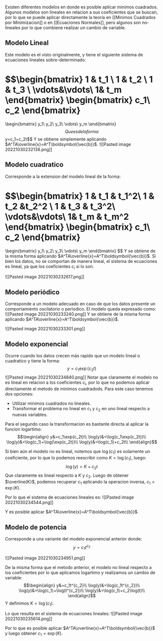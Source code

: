 Existen diferentes modelos en donde es posible aplicar minimos cuadrados. Algunos modelos son lineales en relacion a sus coeficientes que se buscan, por lo que se puede aplicar directamente la teoría en [[Minimos Cuadrados por Minimizacion]] o en [[Ecuaciones Normales]], pero algunos son no-lineales por lo que combiene realizar un cambio de variable.

## Modelo Lineal

Este modelo es el visto originalmente, y tiene el siguiente sistema de ecuaciones lineales sobre-determinado:

$$\begin{bmatrix}
1 & t_1 \\
1 & t_2  \\
1 & t_3 \\
\vdots&\vdots\\
1& t_m 
\end{bmatrix}
\begin{bmatrix}
c_1\\
c_2
\end{bmatrix}
=
\begin{bmatrix}
y_1\\
y_2\\
y_3\\
\vdots\\
y_m
\end{bmatrix}
$$
Que es de la forma $$y=c_1+c_2t$$
Y se obtiene simplemente aplicando $A^TA\overline{x}=A^T\boldsymbol{\vec{b}}$.
![[Pasted image 20221030232138.png]]


## Modelo cuadratico

Corresponde a la extension del modelo lineal de la forma:

$$\begin{bmatrix}
1 & t_1 & t_1^2\\
1 & t_2 &t_2^2 \\
1 & t_3 & t_3^2\\
\vdots&\vdots\\
1& t_m & t_m^2
\end{bmatrix}
\begin{bmatrix}
c_1\\
c_2
\end{bmatrix}
=
\begin{bmatrix}
y_1\\
y_2\\
y_3\\
\vdots\\
y_m
\end{bmatrix}
$$
Y se obtiene de la misma forma aplicando $A^TA\overline{x}=A^T\boldsymbol{\vec{b}}$.
Si bien los datos, no se comportan de manera lineal, el sistema de ecuaciones es lineal, ya que los coeficientes $c_i$ si lo son.

![[Pasted image 20221030232617.png]]

## Modelo periódico

Corresponde a un modelo adecuado en caso de que los datos presente un comportamiento oscilatorio o periodico.
El modelo queda expresado como:
![[Pasted image 20221030233240.png]]
Y se obtiene de la misma forma aplicando $A^TA\overline{x}=A^T\boldsymbol{\vec{b}}$.

![[Pasted image 20221030233301.png]]


## Modelo exponencial

Ocurre cuando los datos crecen más rapido que un modelo lineal o cuadratico y tiene la forma:
$$y=c_1\exp(c_2t)$$
![[Pasted image 20221030234840.png]]
Notar que claramente el modelo no es lineal en relacion a los coeficientes $c_i$, por lo que no podemos aplicar directamente el metodo de minimos cuadradods. Para este caso tenemos dos opciones:
- Utilizar minimos cuadrados no lineales.
- Transformar el problema no lineal en $c_1$ y $c_2$ en uno lineal respecto a nuevas variables.

Para el segundo caso la transformacion es bastante directa al aplicar la funcion logartimo:
$$\begin{align}
y&=c_1\exp(c_2t)\\
\log(y)&=\log(c_1\exp(c_2t))\\
\log(y)&=\log(c_1)+\log(\exp(c_2t))\\
\log(y)&=\log(c_1)+c_2t\\
\end{align}$$

Si bien aún el modelo no es lineal, notemos que $\log(c_1)$ es solamente un coeficiente, por lo que lo podemos reescribir como $K=\log(c_1)$, luego:
$$
\log(y)=K+c_2t
$$
Que claramente es lineal respecto a $K$ y $c_2$. Luego de obtener $\overline{K}$, podemos recuperar $c_1$ aplicando la operacion inversa, $c_1=\exp(K)$.

Por lo que el sistema de ecuaciones lineales es:
![[Pasted image 20221030234544.png]]

Y es posible aplicar $A^TA\overline{x}=A^T\boldsymbol{\vec{b}}$.


## Modelo de potencia

Corresponde a una variante del modelo exponencial anterior donde: $$y=c_1t^{c_2}$$

![[Pasted image 20221030234951.png]]


De la misma forma que el metodo anterior, el modelo no lineal respecto a los coeficientes por lo que aplicamos logartimo y realizamos un cambio de variable:
$$\begin{align}
y&=c_1t^{c_2}\\
\log(y)&=\log(c_1t^{c_2})\\
\log(y)&=\log(c_1)+\log(t^{c_2})\\
\log(y)&=\log(c_1)+c_2\log(t)\\
\end{align}$$
Y definimos $K=\log(c_1)$.

Lo que resulta en el sistema de ecuaciones lineales:
![[Pasted image 20221030235614.png]]

Por lo que  es posible aplicar $A^TA\overline{x}=A^T\boldsymbol{\vec{b}}$ y luego obtener $c_1=\exp(K)$.
